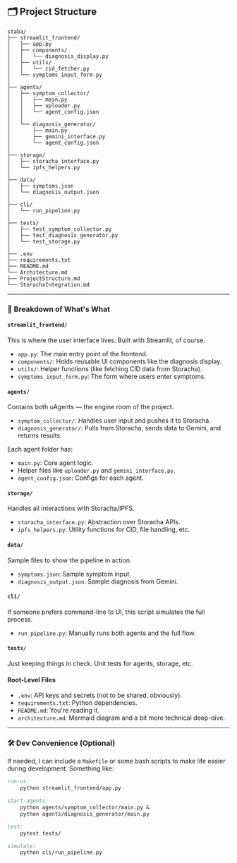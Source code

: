 ## 🗂️ Project Structure

```
staba/
├── streamlit_frontend/
│   ├── app.py
│   ├── components/
│   │   └── diagnosis_display.py
│   ├── utils/
│   │   └── cid_fetcher.py
│   └── symptoms_input_form.py
│
├── agents/
│   ├── symptom_collector/
│   │   ├── main.py
│   │   ├── uploader.py
│   │   └── agent_config.json
│   │
│   └── diagnosis_generator/
│       ├── main.py
│       ├── gemini_interface.py
│       └── agent_config.json
│
├── storage/
│   ├── storacha_interface.py
│   └── ipfs_helpers.py
│
├── data/
│   ├── symptoms.json
│   └── diagnosis_output.json
│
├── cli/
│   └── run_pipeline.py
│
├── tests/
│   ├── test_symptom_collector.py
│   ├── test_diagnosis_generator.py
│   └── test_storage.py
│
├── .env
├── requirements.txt
├── README.md
└── Architecture.md
├── ProjectStructure.md
└── StorachaIntegration.md
```

---

### 🧠 Breakdown of What's What

#### `streamlit_frontend/`
This is where the user interface lives. Built with Streamlit, of course.

- `app.py`: The main entry point of the frontend.
- `components/`: Holds reusable UI components like the diagnosis display.
- `utils/`: Helper functions (like fetching CID data from Storacha).
- `symptoms_input_form.py`: The form where users enter symptoms.

#### `agents/`
Contains both uAgents — the engine room of the project.

- `symptom_collector/`: Handles user input and pushes it to Storacha.
- `diagnosis_generator/`: Pulls from Storacha, sends data to Gemini, and returns results.

Each agent folder has:
- `main.py`: Core agent logic.
- Helper files like `uploader.py` and `gemini_interface.py`.
- `agent_config.json`: Configs for each agent.

#### `storage/`
Handles all interactions with Storacha/IPFS.

- `storacha_interface.py`: Abstraction over Storacha APIs.
- `ipfs_helpers.py`: Utility functions for CID, file handling, etc.

#### `data/`
Sample files to show the pipeline in action.

- `symptoms.json`: Sample symptom input.
- `diagnosis_output.json`: Sample diagnosis from Gemini.

#### `cli/`
If someone prefers command-line to UI, this script simulates the full process.

- `run_pipeline.py`: Manually runs both agents and the full flow.

#### `tests/`
Just keeping things in check. Unit tests for agents, storage, etc.

#### Root-Level Files

- `.env`: API keys and secrets (not to be shared, obviously).
- `requirements.txt`: Python dependencies.
- `README.md`: You're reading it.
- `architecture.md`: Mermaid diagram and a bit more technical deep-dive.

---

### 🛠 Dev Convenience (Optional)

If needed, I can include a `Makefile` or some bash scripts to make life easier during development. Something like:

```makefile
run-ui:
	python streamlit_frontend/app.py

start-agents:
	python agents/symptom_collector/main.py &
	python agents/diagnosis_generator/main.py

test:
	pytest tests/

simulate:
	python cli/run_pipeline.py
```
